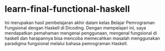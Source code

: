 # learn-final-functional-haskell
Ini merupakan hasil pembelajaran akhir dalam kelas Belajar Pemrograman Fungsional dengan Haskell di Dicoding.
Dengan mempelajari ini, saya mendapatkan pemahaman mengenai penggunaan, mengenal fungsional di haskell dan harapannya bisa mencoba memecahkan masalah menggunakan paradigma fungsional melalui bahasa pemrograman Haskell.
